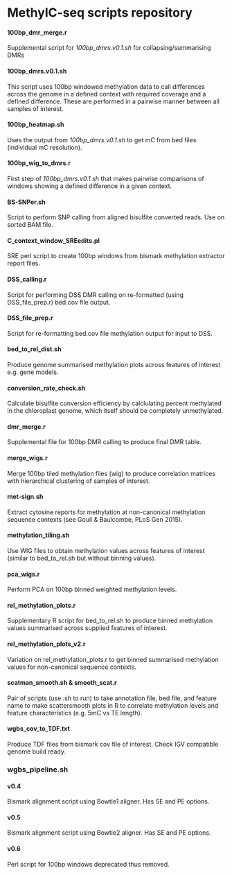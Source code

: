 # MethylC-seq scripts repository

#### 100bp_dmr_merge.r
Supplemental script for *100bp_dmrs.v0.1.sh* for collapsing/summarising DMRs

#### 100bp_dmrs.v0.1.sh
This script uses 100bp windowed methylation data to call differences across the genome in a defined context with required coverage and a defined difference. These are performed in a pairwise manner between all samples of interest.

#### 100bp_heatmap.sh
Uses the output from *100bp_dmrs.v0.1.sh* to get mC from bed files (individual mC resolution).

#### 100bp_wig_to_dmrs.r
First step of *100bp_dmrs.v0.1.sh* that makes pairwise comparisons of windows showing a defined difference in a given context.

#### BS-SNPer.sh		
Script to perform SNP calling from aligned bisulfite converted reads. Use on sorted BAM file.

#### C_context_window_SREedits.pl	
SRE perl script to create 100bp windows from bismark methylation extractor report files. 

#### DSS_calling.r
Script for performing DSS DMR calling on re-formatted (using DSS_file_prep.r) bed.cov file output.

#### DSS_file_prep.r
Script for re-formatting bed.cov file methylation output for input to DSS.

#### bed_to_rel_dist.sh
Produce genome summarised methylation plots across features of interest e.g. gene models.

#### conversion_rate_check.sh
Calculate bisulfite conversion efficiency by calclulating percent methylated in the chloroplast genome, which itself should be completely unmethylated.

#### dmr_merge.r
Supplemental file for 100bp DMR calling to produce final DMR table.

#### merge_wigs.r
Merge 100bp tiled methylation files (wig) to produce correlation matrices with hierarchical clustering of samples of interest.

#### met-sign.sh
Extract cytosine reports for methylation at non-canonical methylation sequence contexts (see Gouil & Baulcombe, PLoS Gen 2015).

#### methylation_tiling.sh
Use WIG files to obtain methylation values across features of interest (similar to bed_to_rel.sh but without binning values).

#### pca_wigs.r
Perform PCA on 100bp binned weighted methylation levels.

#### rel_methylation_plots.r
Supplementary R script for bed_to_rel.sh to produce binned methylation values summarised across supplied features of interest.

#### rel_methylation_plots_v2.r
Variation on rel_methylation_plots.r to get binned summarised methylation values for non-canonical sequence contexts.

#### scatman_smooth.sh & smooth_scat.r
Pair of scripts (use .sh to run) to take annotation file, bed file, and feature name to make scattersmooth plots in R to correlate methylation levels and feature characteristics (e.g. 5mC vs TE length).

#### wgbs_cov_to_TDF.txt
Produce TDF files from bismark cov file of interest. Check IGV compatible genome build ready.

### wgbs_pipeline.sh
#### v0.4
Bismark alignment script using Bowtie1 aligner. Has SE and PE options.
#### v0.5
Bismark alignment script using Bowtie2 aligner. Has SE and PE options.
#### v0.6
Perl script for 100bp windows deprecated thus removed.
